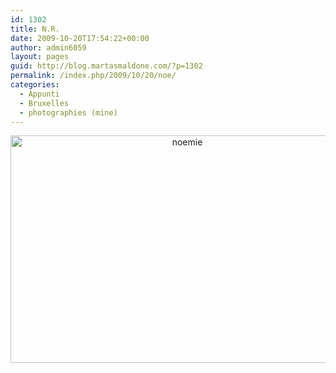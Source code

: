 ```yaml
---
id: 1302
title: N.R.
date: 2009-10-20T17:54:22+00:00
author: admin6059
layout: pages
guid: http://blog.martasmaldone.com/?p=1302
permalink: /index.php/2009/10/20/noe/
categories:
  - Appunti
  - Bruxelles
  - photographies (mine)
---
```

<p style="text-align: center;">
  <p style="text-align: center;">
    <img class="aligncenter wp-image-3600" src="http://blog.martasmaldone.eu/wp-content/uploads/2009/10/noemie.jpg" alt="noemie" width="550" height="364" srcset="http://blog.martasmaldone.eu/wp-content/uploads/2009/10/noemie.jpg 862w, http://blog.martasmaldone.eu/wp-content/uploads/2009/10/noemie-300x198.jpg 300w, http://blog.martasmaldone.eu/wp-content/uploads/2009/10/noemie-768x508.jpg 768w" sizes="(max-width: 550px) 100vw, 550px" />
  </p>